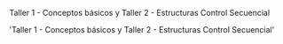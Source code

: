 Taller 1 - Conceptos básicos y Taller 2 - Estructuras Control Secuencial

'Taller 1 - Conceptos básicos y Taller 2 - Estructuras Control Secuencial'
